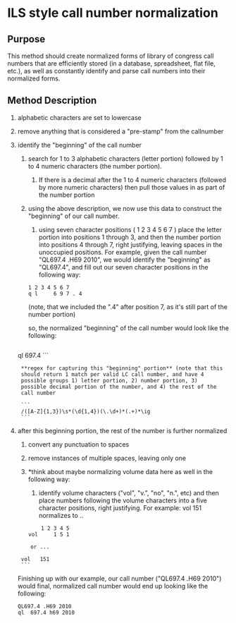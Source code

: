 ILS style call number normalization
===

Purpose
---
This method should create normalized forms of library of congress call numbers that are efficiently stored (in a database, spreadsheet, flat file, etc.), as well as constantly identify and parse call numbers into their normalized forms.

Method Description
---
1. alphabetic characters are set to lowercase
1. remove anything that is considered a "pre-stamp" from the callnumber
1. identify the "beginning" of the call number
	1. search for 1 to 3 alphabetic characters (letter portion) 
	followed by 1 to 4 numeric characters (the number portion). 
		1. If there is a decimal after the 1 to 4 numeric 
		characters (followed by more numeric characters) then pull 
		those values in as part of the number portion
	1. using the above description, we now use this data to 
	construct the "beginning" of our call number.
		1. using seven character positions ( 1 2 3 4 5 6 7 ) place the 
		letter portion into positions 1 through 3, and then the number 
		portion into positions 4 through 7, right justifying, leaving 
		spaces in the unoccupied positions. For example, given the call 
		number "QL697.4 .H69 2010", we would identify the "beginning" 
		as "QL697.4", and fill out our seven character positions in the 
		following way:
		```
		1 2 3 4 5 6 7    
		q l     6 9 7 . 4
		```
		
		(note, that we included the ".4" after position 7, as it's 
		still part of the number portion)
		
		so, the normalized "beginning" of the call number would look 
		like the following:
		```
    ql  697.4
		```
    
		**regex for capturing this "beginning" portion** (note that this 
		should return 1 match per valid LC call number, and have 4 
		possible groups 1) letter portion, 2) number portion, 3) 
		possible decimal portion of the number, and 4) the rest of the 
		call number
		
		```
		/([A-Z]{1,3})\s*(\d{1,4})(\.\d+)*(.+)*\ig 
		```
1. after this beginning portion, the rest of the number is further 
normalized
	1. convert any punctuation to spaces 
	
	1. remove instances of multiple spaces, leaving only one 
	
	1. *think about maybe normalizing volume data here as well in the 
	following way:
		1. identify volume characters ("vol", "v.", "no", "n.", etc) 
		and then place numbers following the volume characters into a 
		five character positions, right justifying. For example:
		vol 151
		normalizes to ..
		```
		    1 2 3 4 5
		vol     1 5 1
    ```
		or ...
    ```
		vol   151
		```
		
	Finishing up with our example, our call number ("QL697.4 .H69 
	2010") would final, normalized call number would end up looking 
	like the following:
	```
	QL697.4 .H69 2010
	ql  697.4 h69 2010
	```
  
